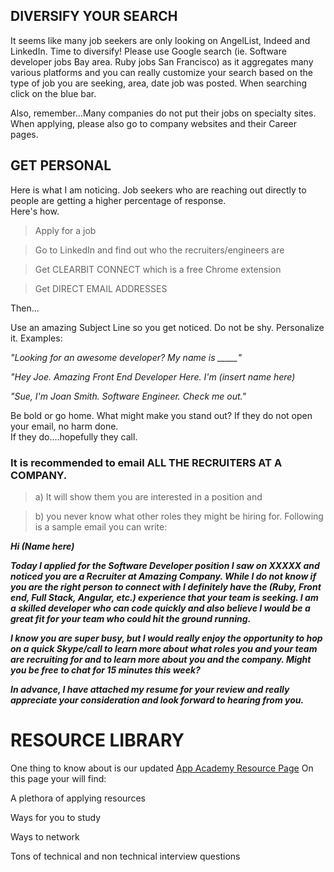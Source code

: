 
## DIVERSIFY YOUR SEARCH

It seems like many job seekers are only looking on AngelList, Indeed and LinkedIn.  Time to diversify!  Please use Google search 
(ie. Software developer jobs Bay area.  Ruby jobs San Francisco) as it aggregates many various platforms and you can really 
customize your search based on the type of job you are seeking, area, date job was posted.  When searching click on the blue bar.

Also, remember...Many companies do not put their jobs on specialty sites.  When applying, please also go to company websites and 
their Career pages.

## GET PERSONAL

Here is what I am noticing.  Job seekers who are reaching out directly to people are getting a higher percentage of response.  
Here's how.

> Apply for a job

> Go to LinkedIn and find out who the recruiters/engineers are

> Get CLEARBIT CONNECT which is a free Chrome extension

> Get DIRECT EMAIL ADDRESSES

Then...

Use an amazing Subject Line so you get noticed.  Do not be shy.  Personalize it.  Examples:

*"Looking for an awesome developer?  My name is _____"*

*"Hey Joe.  Amazing Front End Developer Here.  I'm (insert name here)*

*"Sue, I'm Joan Smith.  Software Engineer.  Check me out."*

Be bold or go home.  What might make you stand out?  If they do not open your email, no harm done.  
If they do....hopefully they call.

### It is recommended to email ALL THE RECRUITERS AT A COMPANY.  

> a) It will show them you are interested in a position and 

> b) you never know what other roles they might be hiring for.  Following is a sample email you can write:

**_Hi (Name here)_**

**_Today I applied for the Software Developer position I saw on XXXXX and noticed you are a Recruiter at Amazing Company.  While I do 
not know if you are the right person to connect with I definitely have the  (Ruby, Front end, Full Stack, Angular, etc.) experience 
that your team is seeking.  I am a skilled developer who can code quickly and also believe I would be a great fit for 
your team who could hit the ground running._**

**_I know you are super busy, but I would really enjoy the opportunity to hop on a quick Skype/call to learn more about what 
roles you and your team are recruiting for and to learn more about you and the company.  Might you be free to chat for 15 minutes 
this week?_**

**_In advance, I have attached my resume for your review and really appreciate your consideration and look forward 
to hearing from you._**

# RESOURCE LIBRARY

One thing to know about is our updated [App Academy Resource Page](https://docs.google.com/document/d/11hHOGz3UOpGIbWu4cQoWF8bqeobO5YOobmUgVNqEL_o/edit)  On this page your will find:

A plethora of applying resources

Ways for you to study

Ways to network

Tons of technical and non technical interview questions

